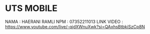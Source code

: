 #  UTS MOBILE
NAMA : HAERANI RAMLI
NPM  : 07352211013
LINK VIDEO : https://www.youtube.com/live/-qjdXWnuXwk?si=QAxhsBtbkiSzCp8N
